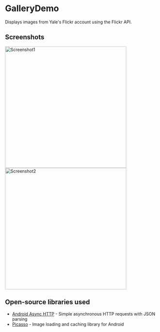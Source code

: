 # GalleryDemo
Displays images from Yale's Flickr account using the Flickr API.

## Screenshots

<img src='http://i.imgur.com/1Cf1X7A.jpg' title='Screenshot1' width='400' alt='Screenshot1' />
<img src='http://i.imgur.com/9zUay06.jpg' title='Screenshot2' width='400' alt='Screenshot2' />

## Open-source libraries used

- [Android Async HTTP](https://github.com/loopj/android-async-http) - Simple asynchronous HTTP requests with JSON parsing
- [Picasso](http://square.github.io/picasso/) - Image loading and caching library for Android

